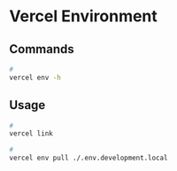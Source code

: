 # Vercel Environment

## Commands

```sh
#
vercel env -h
```

## Usage

```sh
#
vercel link

#
vercel env pull ./.env.development.local
```
